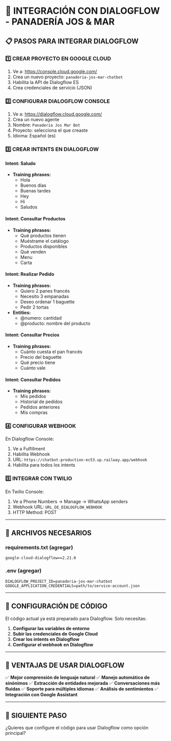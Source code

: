 # 🤖 INTEGRACIÓN CON DIALOGFLOW - PANADERÍA JOS & MAR

## 📋 PASOS PARA INTEGRAR DIALOGFLOW

### 1️⃣ CREAR PROYECTO EN GOOGLE CLOUD
1. Ve a: https://console.cloud.google.com/
2. Crea un nuevo proyecto: `panaderia-jos-mar-chatbot`
3. Habilita la API de Dialogflow ES
4. Crea credenciales de servicio (JSON)

### 2️⃣ CONFIGURAR DIALOGFLOW CONSOLE
1. Ve a: https://dialogflow.cloud.google.com/
2. Crea un nuevo agente
3. Nombre: `Panaderia Jos Mar Bot`
4. Proyecto: selecciona el que creaste
5. Idioma: Español (es)

### 3️⃣ CREAR INTENTS EN DIALOGFLOW

#### Intent: Saludo
- **Training phrases:**
  - Hola
  - Buenos días
  - Buenas tardes
  - Hey
  - Hi
  - Saludos

#### Intent: Consultar Productos
- **Training phrases:**
  - Qué productos tienen
  - Muéstrame el catálogo
  - Productos disponibles
  - Qué venden
  - Menu
  - Carta

#### Intent: Realizar Pedido
- **Training phrases:**
  - Quiero 2 panes francés
  - Necesito 3 empanadas
  - Deseo ordenar 1 baguette
  - Pedir 2 tortas
- **Entities:**
  - @numero: cantidad
  - @producto: nombre del producto

#### Intent: Consultar Precios
- **Training phrases:**
  - Cuánto cuesta el pan francés
  - Precio del baguette
  - Qué precio tiene
  - Cuánto vale

#### Intent: Consultar Pedidos
- **Training phrases:**
  - Mis pedidos
  - Historial de pedidos
  - Pedidos anteriores
  - Mis compras

### 4️⃣ CONFIGURAR WEBHOOK
En Dialogflow Console:
1. Ve a Fulfillment
2. Habilita Webhook
3. URL: `https://chatbot-production-ec53.up.railway.app/webhook`
4. Habilita para todos los intents

### 5️⃣ INTEGRAR CON TWILIO
En Twilio Console:
1. Ve a Phone Numbers → Manage → WhatsApp senders
2. Webhook URL: `URL_DE_DIALOGFLOW_WEBHOOK`
3. HTTP Method: POST

---

## 📁 ARCHIVOS NECESARIOS

### requirements.txt (agregar)
```
google-cloud-dialogflow==2.21.0
```

### .env (agregar)
```
DIALOGFLOW_PROJECT_ID=panaderia-jos-mar-chatbot
GOOGLE_APPLICATION_CREDENTIALS=path/to/service-account.json
```

---

## 🔧 CONFIGURACIÓN DE CÓDIGO

El código actual ya está preparado para Dialogflow. Solo necesitas:

1. **Configurar las variables de entorno**
2. **Subir las credenciales de Google Cloud**
3. **Crear los intents en Dialogflow**
4. **Configurar el webhook en Dialogflow**

---

## 🎯 VENTAJAS DE USAR DIALOGFLOW

✅ **Mejor comprensión de lenguaje natural**
✅ **Manejo automático de sinónimos**
✅ **Extracción de entidades mejorada**
✅ **Conversaciones más fluidas**
✅ **Soporte para múltiples idiomas**
✅ **Análisis de sentimientos**
✅ **Integración con Google Assistant**

---

## 🚀 SIGUIENTE PASO

¿Quieres que configure el código para usar Dialogflow como opción principal?
